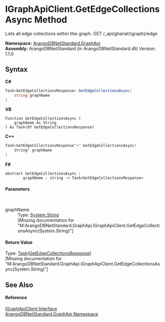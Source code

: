 # IGraphApiClient.GetEdgeCollectionsAsync Method 
 

Lists all edge collections within this graph. GET /_api/gharial/{graph}/edge

**Namespace:**&nbsp;<a href="5db3e172-88fa-722f-6e7f-25b7310b3db3">ArangoDBNetStandard.GraphApi</a><br />**Assembly:**&nbsp;ArangoDBNetStandard (in ArangoDBNetStandard.dll) Version: 1.1.0

## Syntax

**C#**<br />
``` C#
Task<GetEdgeCollectionsResponse> GetEdgeCollectionsAsync(
	string graphName
)
```

**VB**<br />
``` VB
Function GetEdgeCollectionsAsync ( 
	graphName As String
) As Task(Of GetEdgeCollectionsResponse)
```

**C++**<br />
``` C++
Task<GetEdgeCollectionsResponse^>^ GetEdgeCollectionsAsync(
	String^ graphName
)
```

**F#**<br />
``` F#
abstract GetEdgeCollectionsAsync : 
        graphName : string -> Task<GetEdgeCollectionsResponse> 

```


#### Parameters
&nbsp;<dl><dt>graphName</dt><dd>Type: <a href="https://docs.microsoft.com/dotnet/api/system.string" target="_blank" rel="noopener noreferrer">System.String</a><br />\[Missing <param name="graphName"/> documentation for "M:ArangoDBNetStandard.GraphApi.IGraphApiClient.GetEdgeCollectionsAsync(System.String)"\]</dd></dl>

#### Return Value
Type: <a href="https://docs.microsoft.com/dotnet/api/system.threading.tasks.task-1" target="_blank" rel="noopener noreferrer">Task</a>(<a href="b84b7bfb-93bd-e500-59a0-fea071088021">GetEdgeCollectionsResponse</a>)<br />\[Missing <returns> documentation for "M:ArangoDBNetStandard.GraphApi.IGraphApiClient.GetEdgeCollectionsAsync(System.String)"\]

## See Also


#### Reference
<a href="9cf68195-2611-f408-a78f-ab77864cc844">IGraphApiClient Interface</a><br /><a href="5db3e172-88fa-722f-6e7f-25b7310b3db3">ArangoDBNetStandard.GraphApi Namespace</a><br />